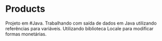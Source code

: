 # Products
Projeto em #Java. Trabalhando com saída de dados em Java utilizando referências para variáveis. Utilizando biblioteca Locale para modificar formas monetárias.
